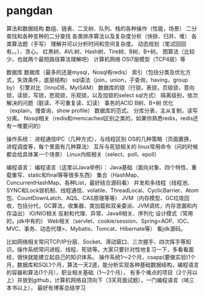 # pangdan
算法和数据结构
数组、链表、二叉树、队列、栈的各种操作（性能，场景）
二分查找和各种变种的二分查找
各类排序算法以及复杂度分析（快排、归并、堆）
各类算法题（手写）
理解并可以分析时间和空间复杂度。
动态规划（笔试回回有。。）、贪心。
红黑树、AVL树、Hash树、Tire树、B树、B+树。
图算法（比较少，也就两个最短路径算法理解吧）
计算机网络
OSI7层模型（TCP4层）等

数据库
数据库（最多的还是mysql，Nosql有redis）
索引（包括分类及优化方式，失效条件，底层结构）
sql语法（join，union，子查询，having，group by）
引擎对比（InnoDB，MyISAM）
数据库的锁（行锁，表锁，页级锁，意向锁，读锁，写锁，悲观锁，乐观锁，以及加锁的select sql方式）
隔离级别，依次解决的问题（脏读、不可重复读、幻读）
事务的ACID
B树、B+树
优化（explain，慢查询，show profile）
数据库的范式。
分库分表，主从复制，读写分离。
Nosql相关（redis和memcached区别之类的，如果你熟悉redis，redis还有一堆要问的）

操作系统：
进程通信IPC（几种方式），与线程区别
OS的几种策略（页面置换，进程调度等，每个里面有几种算法）
互斥与死锁相关的
linux常用命令（问的时候都会给具体某一个场景）
Linux内核相关（select、poll、epoll）

编程语言：
编程语言（这里以Java举例）：
Java基础（面向对象、四个特性、重载重写、static和final等等很多东西）
集合（HashMap、ConcurrentHashMap、各种List，最好结合源码看）
并发和多线程（线程池、SYNC和Lock锁机制、线程通信、volatile、ThreadLocal、CyclicBarrier、Atom包、CountDownLatch、AQS、CAS原理等等）
JVM（内存模型、GC垃圾回收，包括分代，GC算法，收集器、类加载和双亲委派、JVM调优，内存泄漏和内存溢出）
IO/NIO相关
反射和代理、异常、Java8相关、序列化
设计模式（常用的，jdk中有的）
Web相关（servlet、cookie/session、Spring<AOP、IOC、MVC、事务、动态代理>、Mybatis、Tomcat、Hibernate等）
看jdk源码。

比如网络相关常问TCP/IP分层、Socket、滑动窗口、三次握手、四次挥手等知识。操作系统常问进程、线程、死锁等。大家只要针对性地复习一下，多看看面经，很快就能建立起自己的知识体系。
操作系统1～2个月，csapp(要做实验)1个月，数据库和SQL1个月，算法一天2道，能分析实现各种基础数据结构，编程语言的容器和算法(1个月），职业相关基础（1～2个月），
有多个难点的项目（2个月以上）并放到github，计算机网络自顶向下（3天背面试题），一门编程语言（啃三本书以上），
最好有博客总结学习
